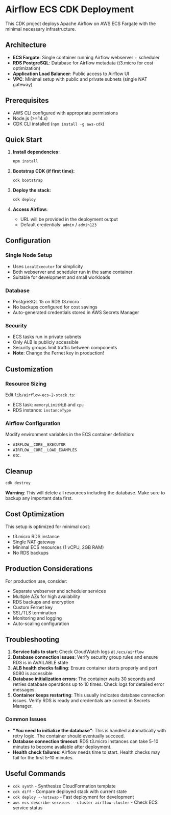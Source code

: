 # Airflow ECS CDK Deployment

This CDK project deploys Apache Airflow on AWS ECS Fargate with the minimal necessary infrastructure.

## Architecture

- **ECS Fargate**: Single container running Airflow webserver + scheduler
- **RDS PostgreSQL**: Database for Airflow metadata (t3.micro for cost optimization)
- **Application Load Balancer**: Public access to Airflow UI
- **VPC**: Minimal setup with public and private subnets (single NAT gateway)

## Prerequisites

- AWS CLI configured with appropriate permissions
- Node.js (>=14.x)
- CDK CLI installed (`npm install -g aws-cdk`)

## Quick Start

1. **Install dependencies:**
   ```bash
   npm install
   ```

2. **Bootstrap CDK (if first time):**
   ```bash
   cdk bootstrap
   ```

3. **Deploy the stack:**
   ```bash
   cdk deploy
   ```

4. **Access Airflow:**
   - URL will be provided in the deployment output
   - Default credentials: `admin` / `admin123`

## Configuration

### Single Node Setup
- Uses `LocalExecutor` for simplicity
- Both webserver and scheduler run in the same container
- Suitable for development and small workloads

### Database
- PostgreSQL 15 on RDS t3.micro
- No backups configured for cost savings
- Auto-generated credentials stored in AWS Secrets Manager

### Security
- ECS tasks run in private subnets
- Only ALB is publicly accessible
- Security groups limit traffic between components
- **Note**: Change the Fernet key in production!

## Customization

### Resource Sizing
Edit `lib/airflow-ecs-2-stack.ts`:
- ECS task: `memoryLimitMiB` and `cpu`
- RDS instance: `instanceType`

### Airflow Configuration
Modify environment variables in the ECS container definition:
- `AIRFLOW__CORE__EXECUTOR`
- `AIRFLOW__CORE__LOAD_EXAMPLES`
- etc.

## Cleanup

```bash
cdk destroy
```

**Warning**: This will delete all resources including the database. Make sure to backup any important data first.

## Cost Optimization

This setup is optimized for minimal cost:
- t3.micro RDS instance
- Single NAT gateway
- Minimal ECS resources (1 vCPU, 2GB RAM)
- No RDS backups

## Production Considerations

For production use, consider:
- Separate webserver and scheduler services
- Multiple AZs for high availability
- RDS backups and encryption
- Custom Fernet key
- SSL/TLS termination
- Monitoring and logging
- Auto-scaling configuration

## Troubleshooting

1. **Service fails to start**: Check CloudWatch logs at `/ecs/airflow`
2. **Database connection issues**: Verify security group rules and ensure RDS is in AVAILABLE state
3. **ALB health checks failing**: Ensure container starts properly and port 8080 is accessible
4. **Database initialization errors**: The container waits 30 seconds and retries database operations up to 10 times. Check logs for detailed error messages.
5. **Container keeps restarting**: This usually indicates database connection issues. Verify RDS is ready and credentials are correct in Secrets Manager.

### Common Issues

- **"You need to initialize the database"**: This is handled automatically with retry logic. The container should eventually succeed.
- **Database connection timeout**: RDS t3.micro instances can take 5-10 minutes to become available after deployment.
- **Health check failures**: Airflow needs time to start. Health checks may fail for the first 5-10 minutes.

## Useful Commands

- `cdk synth` - Synthesize CloudFormation template
- `cdk diff` - Compare deployed stack with current state
- `cdk deploy --hotswap` - Fast deployment for development
- `aws ecs describe-services --cluster airflow-cluster` - Check ECS service status
